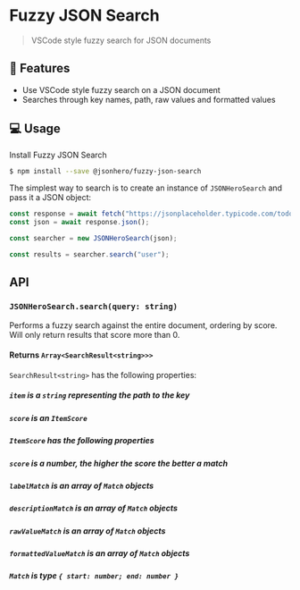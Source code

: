 # Fuzzy JSON Search

> VSCode style fuzzy search for JSON documents

<!-- ![Tests](https://github.com/jsonhero-io/fuzzy-json-search/actions/workflows/test.yml/badge.svg?branch=main) -->
<!-- [![Downloads](https://img.shields.io/npm/dm/%40jsonhero%2Ffuzzy-json-search.svg)](https://npmjs.com/@jsonhero/fuzzy-json-search) -->
<!-- [![Install size](https://packagephobia.com/badge?p=%40jsonhero%2Ffuzzy-json-search)](https://packagephobia.com/result?p=@jsonhero/fuzzy-json-search) -->

## 🚀 Features

- Use VSCode style fuzzy search on a JSON document
- Searches through key names, path, raw values and formatted values

## 💻 Usage

Install Fuzzy JSON Search

```bash
$ npm install --save @jsonhero/fuzzy-json-search
```

The simplest way to search is to create an instance of `JSONHeroSearch` and pass it a JSON object:

```typescript
const response = await fetch("https://jsonplaceholder.typicode.com/todos");
const json = await response.json();

const searcher = new JSONHeroSearch(json);

const results = searcher.search("user");
```

## API

### `JSONHeroSearch.search(query: string)`

Performs a fuzzy search against the entire document, ordering by score. Will only return results that score more than 0.

#### Returns `Array<SearchResult<string>>>`

`SearchResult<string>` has the following properties:

##### `item` is a `string` representing the path to the key

##### `score` is an `ItemScore`

##### `ItemScore` has the following properties

##### `score` is a number, the higher the score the better a match

##### `labelMatch` is an array of `Match` objects

##### `descriptionMatch` is an array of `Match` objects

##### `rawValueMatch` is an array of `Match` objects

##### `formattedValueMatch` is an array of `Match` objects

##### `Match` is type `{ start: number; end: number }`
